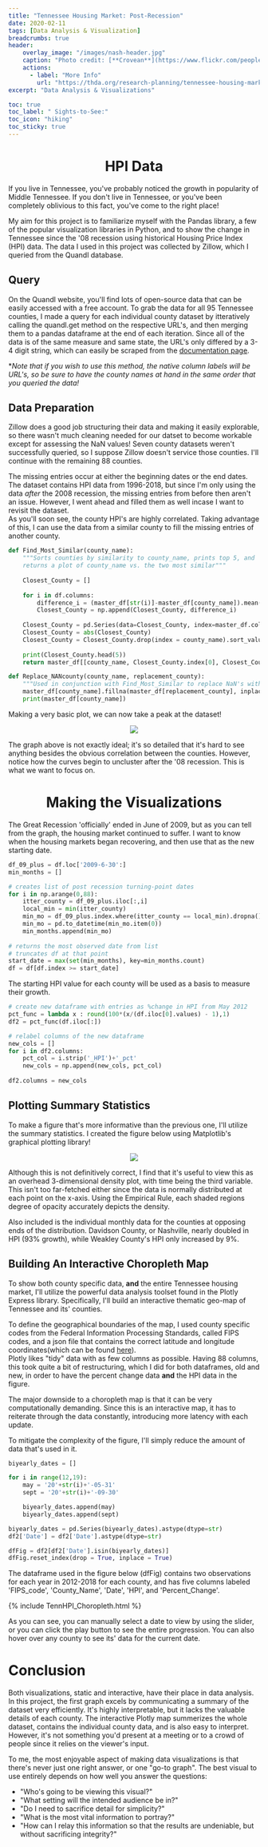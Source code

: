 ```yaml
---
title: "Tennessee Housing Market: Post-Recession"
date: 2020-02-11
tags: [Data Analysis & Visualization]
breadcrumbs: true
header:
    overlay_image: "/images/nash-header.jpg"
    caption: "Photo credit: [**Crovean**](https://www.flickr.com/people/crovean/)"
    actions:
      - label: "More Info"
        url: "https://thda.org/research-planning/tennessee-housing-market"
excerpt: "Data Analysis & Visualizations"

toc: true
toc_label: " Sights-to-See:"
toc_icon: "hiking"
toc_sticky: true
---
```


# <center>HPI Data</center>
If you live in Tennessee, you've probably noticed the growth in popularity of Middle Tennessee. If you don't live in Tennessee, or you've been completely oblivious to this fact, you've come to the right place!  
  
My aim for this project is to familiarize myself with the Pandas library, a few of the popular visualization libraries in Python, and to show the change in Tennessee since the '08 recession using historical Housing Price Index (HPI) data. The data I used in this project was collected by Zillow, which I queried from the Quandl database.  

## Query
On the Quandl website, you'll find lots of open-source data that can be easily accessed with a free account. To grab the data for all 95 Tennessee counties, I made a query for each individual county dataset by itteratively calling the quandl.get method on the respective URL's, and then merging them to a pandas dataframe at the end of each iteration. Since all of the data is of the same measure and same state, the URL's only differed by a 3-4 digit string, which can easily be scraped from the [documentation page](https://www.quandl.com/data/ZILLOW-Zillow-Real-Estate-Research/documentation).  
  
**Note that if you wish to use this method, the native column labels will be URL's, so be sure to have the county names at hand in the same order that you queried the data!*  
  
## Data Preparation
Zillow does a good job structuring their data and making it easily explorable, so there wasn't much cleaning needed for our datset to become workable except for assessing the NaN values! Seven county datasets weren't successfully queried, so I suppose Zillow doesn't service those counties. I'll continue with the remaining 88 counties.
  
The missing entries occur at either the beginning dates or the end dates. The dataset contains HPI data from 1996-2018, but since I'm only using the data *after* the 2008 recession, the missing entries from before then aren't an issue. However, I went ahead and filled them as well incase I want to revisit the dataset.  
As you'll soon see, the county HPI's are highly correlated. Taking advantage of this, I can use the data from a similar county to fill the missing entries of another county.


```python
def Find_Most_Similar(county_name):
    """Sorts counties by similarity to county_name, prints top 5, and 
    returns a plot of county_name vs. the two most similar"""
    
    Closest_County = []
    
    for i in df.columns:
        difference_i = (master_df[str(i)]-master_df[county_name]).mean(0)
        Closest_County = np.append(Closest_County, difference_i)
    
    Closest_County = pd.Series(data=Closest_County, index=master_df.columns.transpose())
    Closest_County = abs(Closest_County)
    Closest_County = Closest_County.drop(index = county_name).sort_values()
    
    print(Closest_County.head(5))
    return master_df[[county_name, Closest_County.index[0], Closest_County.index[1]]].plot()

def Replace_NANcounty(county_name, replacement_county):
    """Used in conjunction with Find_Most_Similar to replace NaN's with best fit"""
    master_df[county_name].fillna(master_df[replacement_county], inplace=True)
    print(master_df[county_name])
```

  
Making a very basic plot, we can now take a peak at the dataset!  

<p align="center">
  <img src="/images/HPI_imgs/HPI_linegraph.png">
</p>

The graph above is not exactly ideal; it's so detailed that it's hard to see anything besides the obvious correlation between the counties. However, notice how the curves begin to uncluster after the '08 recession. This is what we want to focus on.

# <center>Making the Visualizations</center>
The Great Recession 'officially' ended in June of 2009, but as you can tell from the graph, the housing market continued to suffer. I want to know when the housing markets began recovering, and then use that as the new starting date.


```python
df_09_plus = df.loc['2009-6-30':]
min_months = []

# creates list of post recession turning-point dates
for i in np.arange(0,88):
    itter_county = df_09_plus.iloc[:,i]
    local_min = min(itter_county)
    min_mo = df_09_plus.index.where(itter_county == local_min).dropna().values
    min_mo = pd.to_datetime(min_mo.item(0))
    min_months.append(min_mo)
    
# returns the most observed date from list 
# truncates df at that point
start_date = max(set(min_months), key=min_months.count)
df = df[df.index >= start_date]
```

The starting HPI value for each county will be used as a basis to measure their growth.

```python
# create new dataframe with entries as %change in HPI from May 2012
pct_func = lambda x : round(100*(x/(df.iloc[0].values) - 1),1)
df2 = pct_func(df.iloc[:])

# relabel columns of the new dataframe
new_cols = []
for i in df2.columns:
    pct_col = i.strip('_HPI')+'_pct'
    new_cols = np.append(new_cols, pct_col)
    
df2.columns = new_cols
```
## Plotting Summary Statistics
To make a figure that's more informative than the previous one, I'll utilize the summary statistics. I created the figure below using Matplotlib's graphical plotting library!


<p align="center">
  <img src="/images/HPI_imgs/HPI_Matplotlib_plot.png">
</p>

Although this is not definitively correct, I find that it's useful to view this as an overhead 3-dimensional density plot, with time being the third variable.  
This isn't too far-fetched either since the data is normally distributed at each point on the x-axis. Using the Empirical Rule, each shaded regions degree of opacity accurately depicts the density.  
  
Also included is the individual monthly data for the counties at opposing ends of the distribution. Davidson County, or Nashville, nearly doubled in HPI (93% growth), while Weakley County's HPI only increased by 9%.  

## Building An Interactive Choropleth Map
To show both county specific data, **and** the entire Tennessee housing market, I'll utilize the powerful data analysis toolset found in the Plotly Express library. Specifically, I'll build an interactive thematic geo-map of Tennessee and its' counties.  
  
To define the geographical boundaries of the map, I used county specific codes from the Federal Information Processing Standards, called FIPS codes, and a json file that contains the correct latitude and longitude coordinates(which can be found [here](https://raw.githubusercontent.com/plotly/datasets/master/geojson-counties-fips.json)).  
Plotly likes "tidy" data with as few columns as possible. Having 88 columns, this took quite a bit of restructuring, which I did for both dataframes, old and new, in order to have the percent change data **and** the HPI data in the figure.  
  
The major downside to a choropleth map is that it can be very computationally demanding. Since this is an interactive map, it has to reiterate through the data constantly, introducing more latency with each update.  
  
To mitigate the complexity of the figure, I'll simply reduce the amount of data that's used in it.


```python
biyearly_dates = []

for i in range(12,19):
    may = '20'+str(i)+'-05-31'
    sept = '20'+str(i)+'-09-30'

    biyearly_dates.append(may)
    biyearly_dates.append(sept)

biyearly_dates = pd.Series(biyearly_dates).astype(dtype=str)
df2['Date'] = df2['Date'].astype(dtype=str)

dfFig = df2[df2['Date'].isin(biyearly_dates)]
dfFig.reset_index(drop = True, inplace = True)
```

The dataframe used in the figure below (dfFig) contains two observations for each year in 2012-2018 for each county, and has five columns labeled 'FIPS_code', 'County_Name', 'Date', 'HPI', and 'Percent_Change'.

  
{% include TennHPI_Choropleth.html %}
 
As you can see, you can manually select a date to view by using the slider, or you can click the play button to see the entire progression. You can also hover over any county to see its' data for the current date.

# Conclusion
Both visualizations, static and interactive, have their place in data analysis. In this project, the first graph excels by communicating a summary of the dataset very efficiently. It's highly interpretable, but it lacks the valuable details of each county. The interactive Plotly map summerizes the whole dataset, contains the individual county data, and is also easy to interpret. However, it's not something you'd present at a meeting or to a crowd of people since it relies on the viewer's input.  
  
To me, the most enjoyable aspect of making data visualizations is that there's never just one right answer, or one "go-to graph". The best visual to use entirely depends on how well you answer the questions:  
  
*  "Who's going to be viewing this visual?"  
*  "What setting will the intended audience be in?"  
*  "Do I need to sacrifice detail for simplicity?"  
*  "What is the most vital information to portray?"  
*  "How can I relay this information so that the results are undeniable, but without sacrificing integrity?"  





